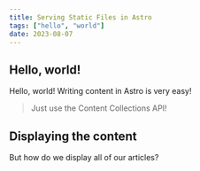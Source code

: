 ```yaml
---
title: Serving Static Files in Astro
tags: ["hello", "world"]
date: 2023-08-07
---
```


## Hello, world!

Hello, world! Writing content in Astro is very easy!

> Just use the Content Collections API!

## Displaying the content

But how do we display all of our articles?
